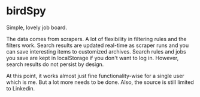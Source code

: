 # birdSpy

Simple, lovely job board.

The data comes from scrapers. 
A lot of flexibility in filtering rules and the filters work.
Search results are updated real-time as scraper runs and you can save interesting items to customized archives.
Search rules and jobs you save are kept in localStorage if you don't want to log in. However, search results do not persist by design.

At this point, it works almost just fine functionality-wise for a single user which is me. But a lot more needs to be done. Also, the source is still limited to Linkedin.
